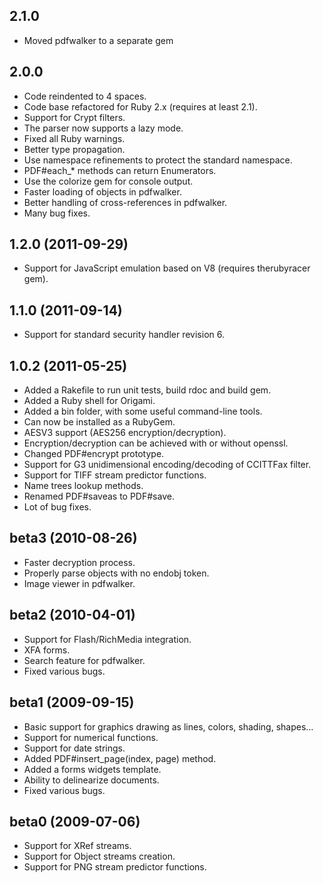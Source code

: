 2.1.0
-----
* Moved pdfwalker to a separate gem

2.0.0
-----
* Code reindented to 4 spaces.
* Code base refactored for Ruby 2.x (requires at least 2.1).
* Support for Crypt filters.
* The parser now supports a lazy mode.
* Fixed all Ruby warnings.
* Better type propagation.
* Use namespace refinements to protect the standard namespace.
* PDF#each_* methods can return Enumerators.
* Use the colorize gem for console output.
* Faster loading of objects in pdfwalker.
* Better handling of cross-references in pdfwalker.
* Many bug fixes.

1.2.0 (2011-09-29)
-----
* Support for JavaScript emulation based on V8 (requires therubyracer gem).

1.1.0 (2011-09-14)
-----
* Support for standard security handler revision 6.

1.0.2 (2011-05-25)
-----
* Added a Rakefile to run unit tests, build rdoc and build gem.
* Added a Ruby shell for Origami.
* Added a bin folder, with some useful command-line tools.
* Can now be installed as a RubyGem.
* AESV3 support (AES256 encryption/decryption).
* Encryption/decryption can be achieved with or without openssl.
* Changed PDF#encrypt prototype.
* Support for G3 unidimensional encoding/decoding of CCITTFax filter.
* Support for TIFF stream predictor functions.
* Name trees lookup methods.
* Renamed PDF#saveas to PDF#save.
* Lot of bug fixes.

beta3 (2010-08-26)
-----
* Faster decryption process.
* Properly parse objects with no endobj token.
* Image viewer in pdfwalker.

beta2 (2010-04-01)
-----
* Support for Flash/RichMedia integration.
* XFA forms.
* Search feature for pdfwalker.
* Fixed various bugs.

beta1 (2009-09-15)
-----
* Basic support for graphics drawing as lines, colors, shading, shapes...
* Support for numerical functions.
* Support for date strings.
* Added PDF#insert_page(index, page) method.
* Added a forms widgets template.
* Ability to delinearize documents.
* Fixed various bugs.

beta0 (2009-07-06)
-----
* Support for XRef streams. 
* Support for Object streams creation. 
* Support for PNG stream predictor functions.

